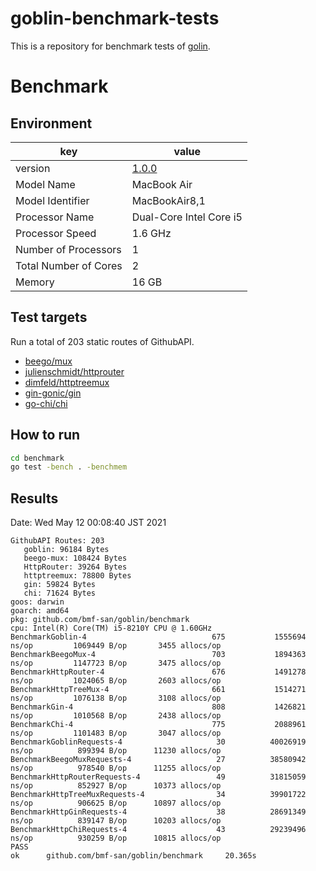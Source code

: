 # goblin-benchmark-tests
This is a repository for benchmark tests of [golin](https://github.com/bmf-san/goblin).

# Benchmark
## Environment
|          key          |                             value                             |
| --------------------- | ------------------------------------------------------------- |
| version               | [1.0.0](https://github.com/bmf-san/goblin/releases/tag/1.0.0) |
| Model Name            | MacBook Air                                                   |
| Model Identifier      | MacBookAir8,1                                                 |
| Processor Name        | Dual-Core Intel Core i5                                       |
| Processor Speed       | 1.6 GHz                                                       |
| Number of Processors  | 1                                                             |
| Total Number of Cores | 2                                                             |
| Memory                | 16 GB                                                         |

## Test targets
Run a total of 203 static routes of GithubAPI.

- [beego/mux](https://github.com/beego/mux)
- [julienschmidt/httprouter](https://github.com/julienschmidt/httprouter)
- [dimfeld/httptreemux](https://github.com/dimfeld/httptreemux)
- [gin-gonic/gin](https://github.com/gin-gonic/gin)
- [go-chi/chi](https://github.com/go-chi/chi)

## How to run
```sh
cd benchmark
go test -bench . -benchmem
```

## Results
Date: Wed May 12 00:08:40 JST 2021

```
GithubAPI Routes: 203
   goblin: 96184 Bytes
   beego-mux: 108424 Bytes
   HttpRouter: 39264 Bytes
   httptreemux: 78800 Bytes
   gin: 59824 Bytes
   chi: 71624 Bytes
goos: darwin
goarch: amd64
pkg: github.com/bmf-san/goblin/benchmark
cpu: Intel(R) Core(TM) i5-8210Y CPU @ 1.60GHz
BenchmarkGoblin-4                            675           1555694 ns/op         1069449 B/op       3455 allocs/op
BenchmarkBeegoMux-4                          703           1894363 ns/op         1147723 B/op       3475 allocs/op
BenchmarkHttpRouter-4                        676           1491278 ns/op         1024065 B/op       2603 allocs/op
BenchmarkHttpTreeMux-4                       661           1514271 ns/op         1076138 B/op       3108 allocs/op
BenchmarkGin-4                               808           1426821 ns/op         1010568 B/op       2438 allocs/op
BenchmarkChi-4                               775           2088961 ns/op         1101483 B/op       3047 allocs/op
BenchmarkGoblinRequests-4                     30          40026919 ns/op          899394 B/op      11230 allocs/op
BenchmarkBeegoMuxRequests-4                   27          38580942 ns/op          978540 B/op      11255 allocs/op
BenchmarkHttpRouterRequests-4                 49          31815059 ns/op          852927 B/op      10373 allocs/op
BenchmarkHttpTreeMuxRequests-4                34          39901722 ns/op          906625 B/op      10897 allocs/op
BenchmarkHttpGinRequests-4                    38          28691349 ns/op          839147 B/op      10203 allocs/op
BenchmarkHttpChiRequests-4                    43          29239496 ns/op          930259 B/op      10815 allocs/op
PASS
ok      github.com/bmf-san/goblin/benchmark     20.365s
```

